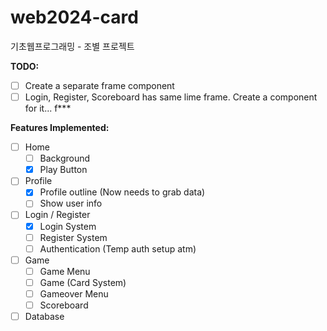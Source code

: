 # web2024-card

기초웹프로그래밍 - 조별 프로젝트

**TODO:**
- [ ] Create a separate frame component
- [ ] Login, Register, Scoreboard has same lime frame. Create a component for it... f***

**Features Implemented:** 
- [ ] Home
  - [ ] Background
  - [x] Play Button

- [ ] Profile 
  - [x] Profile outline (Now needs to grab data)
  - [ ] Show user info

- [ ] Login / Register
  - [x] Login System
  - [ ] Register System
  - [ ] Authentication (Temp auth setup atm)

- [ ] Game
  - [ ] Game Menu
  - [ ] Game (Card System)
  - [ ] Gameover Menu
  - [ ] Scoreboard

- [ ] Database
